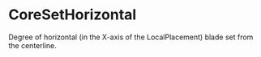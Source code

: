 CoreSetHorizontal
=================

Degree of horizontal (in the X-axis of the LocalPlacement) blade set from the centerline.
